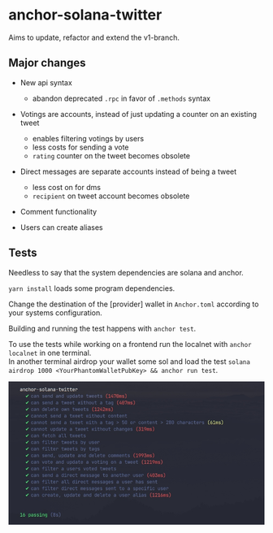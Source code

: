 # anchor-solana-twitter

Aims to update, refactor and extend the v1-branch.

## Major changes

-  New api syntax

   -  abandon deprecated `.rpc` in favor of `.methods` syntax

-  Votings are accounts, instead of just updating a counter on an existing tweet

   -  enables filtering votings by users
   -  less costs for sending a vote
   -  `rating` counter on the tweet becomes obsolete

-  Direct messages are separate accounts instead of being a tweet

   -  less cost on for dms
   -  `recipient` on tweet account becomes obsolete

-  Comment functionality

-  Users can create aliases

## Tests

Needless to say that the system dependencies are solana and anchor.

`yarn install` loads some program dependencies.

Change the destination of the [provider] wallet in `Anchor.toml` according to your systems configuration.

Building and running the test happens with `anchor test`.

To use the tests while working on a frontend run the localnet with `anchor localnet` in one terminal.<br>
In another terminal airdrop your wallet some sol and load the test `solana airdrop 1000 <YourPhantomWalletPubKey> && anchor run test`.

<img src="assets/tests.jpg" alt="drawing" width="700"/>
